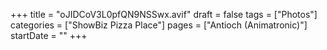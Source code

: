 +++
title = "oJIDCoV3L0pfQN9NSSwx.avif"
draft = false
tags = ["Photos"]
categories = ["ShowBiz Pizza Place"]
pages = ["Antioch (Animatronic)"]
startDate = ""
+++
